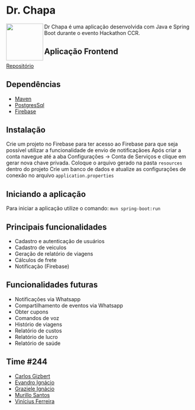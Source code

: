 # Dr. Chapa
<img align="left" width="100" height="100" src="logo.png">
Dr Chapa é uma aplicação desenvolvida com Java e Spring Boot durante o evento Hackathon CCR.

## Aplicação Frontend
[Repositório](https://github.com/vinicius182/CCR-DrChapa)

## Dependências
* [Maven](https://maven.apache.org/)
* [PostgresSql](https://maven.apache.org/)
* [Firebase](https://firebase.google.com/)

## Instalação
Crie um projeto no Firebase para ter acesso ao Firebase para que seja possível utilizar a funcionalidade de envio de notificaçãoes
Após criar a conta navegue até a aba Configurações -> Conta de Serviços e clique em gerar nova chave privada.
Coloque o arquivo gerado na pasta ``resources`` dentro do projeto
Crie um banco de dados e atualize as configurações de conexão no arquivo ``application.properties``

## Iniciando a aplicação
Para iniciar a aplicação utilize o comando: ```mvn spring-boot:run```

## Principais funcionalidades
* Cadastro e autenticação de usuários
* Cadastro de veiculos
* Geração de relatório de viagens
* Cálculos de frete
* Notificação (Firebase)

## Funcionalidades futuras
* Notificações via Whatsapp
* Compartilhamento de eventos via Whatsapp
* Obter cupons
* Comandos de voz
* Histório de viagens
* Relatório de custos
* Relatório de lucro
* Relatório de saúde

## Time #244
* [Carlos Gizbert](https://www.linkedin.com/in/gizbert/)
* [Evandro Ignácio](https://www.linkedin.com/in/evandro-ignacio-658b4814b/)
* [Graziele Ignácio](https://www.linkedin.com/in/graziele-ign%C3%A1cio-3b857497/)
* [Murillo Santos](https://www.linkedin.com/in/murillosantosit/)
* [Vinícius Ferreira](https://www.linkedin.com/in/vinicius-ferreira-bb94a0105/)
